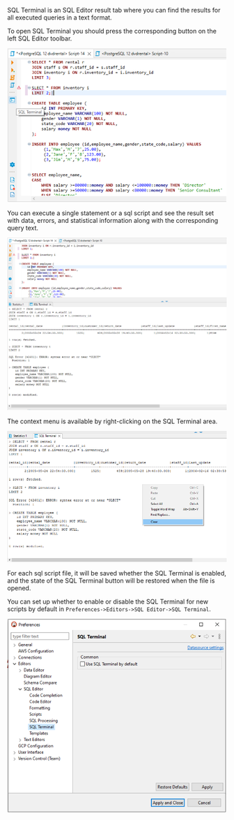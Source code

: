 SQL Terminal is an SQL Editor result tab where you can find the results for all executed queries in a text format.

To open SQL Terminal you should press the corresponding button on the left SQL Editor toolbar.

![](images/sql_terminal/button.png)

You can execute a single statement or a sql script and see the result set with data, errors, and statistical information along with the corresponding query text.

![](images/sql_terminal/execution.png)

The context menu is available by right-clicking on the SQL Terminal area.

![](images/sql_terminal/context-menu.png)

For each sql script file, it will be saved whether the SQL Terminal is enabled, and the state of the SQL Terminal button will be restored when the file is opened.

You can set up whether to enable or disable the SQL Terminal for new scripts by default in `Preferences->Editors->SQL Editor->SQL Terminal`.

![](images/sql_terminal/prefs.png)

